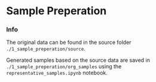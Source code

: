# Sample Preperation

### Info

The original data can be found in the source folder `./1_sample_preperation/source`.

Generated samples based on the source data are saved in `./1_sample_preperation/org_samples` using the `representative_samples.ipynb` notebook.